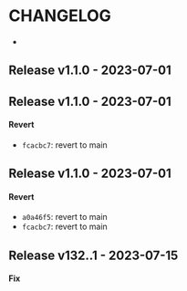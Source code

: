 # CHANGELOG

####

-

## Release v1.1.0 - 2023-07-01

## Release v1.1.0 - 2023-07-01

#### Revert

- `fcacbc7`: revert to main

## Release v1.1.0 - 2023-07-01

#### Revert

- `a0a46f5`: revert to main
- `fcacbc7`: revert to main

## Release v132..1 - 2023-07-15

#### Fix

